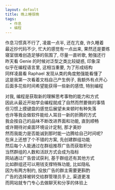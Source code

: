 ```yaml
---
layout: default
title: 晚上睡很晚
tags:
  - 作息
  - 编程
---
```

  
作息习惯真不行了, 凌晨一点半, 还在亢奋, 许久睡着  
最近抄代码不少, 忙大的感觉有一点出来, 果然还是要练  
寝室很难创造足够的氛围了, 尽量一直听歌, 勉强还行  
昨天看 Genie 的时候对泛型之类比较疑惑, 印象深  
似乎在编程语言里, 这相当重要, 为了形成结构  
同样凌晨看 Raphael 发现从类的角度勉强能看懂了  
这是我第一次看着文档自己产生例子, 我额外有点开心  
后面多花些时间希望能获得一些新的感悟, 特别编程  
  
对我, 编程是获取新的理解思考事物的能力和方式  
因此从最近开始学会编程就成了自然而然要做的事情  
但习惯上摸键盘的感觉后展望未来顿时有种失落  
也许等我会做软件能给人耳目一新的折腾的方式  
我会按自己的品味不断改进界面和功能, 直到顺畅  
或许期待对桌面环境设计定制, 那才美妙  
然而我能力是否能诚到那时能一边腾给自己时间呢?  
在床上还想了个不错的方案, 先创建群组功能  
然后每个人能通过在群组推荐广告而获取积分  
当然群组的人数和活跃方式会成为指标  
网站通过广告尝试获利, 基于群组还有其他方式  
比如群组还可以用钱支撑特殊功能, 比如隐私  
因为有两方制约, 投放广告的群主需要更斟酌  
广告的选择被转交给群管理员手上, 渠道更准  
而网站就专门专心去做聊天和分享的体验上  
